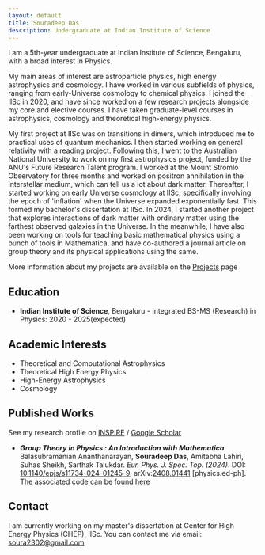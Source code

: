 ```yaml
---
layout: default
title: Souradeep Das
description: Undergraduate at Indian Institute of Science
---
```



I am a 5th-year undergraduate at Indian Institute of Science, Bengaluru, with a broad interest in Physics. 

My main areas of interest are astroparticle physics, high energy astrophysics and cosmology. I have worked in various subfields of physics, ranging from early-Universe cosmology to chemical physics. I joined the IISc in 2020, and have since worked on a few research projects alongside my core and elective courses. I have taken graduate-level courses in astrophysics, cosmology and theoretical high-energy physics.

My first project at IISc was on transitions in dimers, which introduced me to practical uses of quantum mechanics. I then started working on general relativity with a reading project. Following this, I went to the Australian National University to work on my first astrophysics project, funded by the ANU's Future Research Talent program. I worked at the Mount Stromlo Observatory for three months and worked on positron annihilation in the interstellar medium, which can tell us a lot about dark matter. Thereafter, I started working on early Universe cosmology at IISc, specifically involving the epoch of 'inflation' when the Universe expanded exponentially fast. This formed my bachelor's dissertation at IISc. In 2024, I started another project that explores interactions of dark matter with ordinary matter using the farthest observed galaxies in the Universe. In the meanwhile, I have also been working on tools for teaching basic mathematical physics using a bunch of tools in Mathematica, and have co-authored a journal article on group theory and its physical applications using the same.

More information about my projects are available on the <a href='projects.html'>Projects</a> page

## Education

* **Indian Institute of Science**, Bengaluru - Integrated BS-MS (Research) in Physics: 2020 - 2025(expected)

## Academic Interests

* Theoretical and Computational Astrophysics
* Theoretical High Energy Physics
* High-Energy Astrophysics
* Cosmology

## Published Works
See my research profile on [INSPIRE](https://inspirehep.net/authors/2806415) / [Google Scholar](https://scholar.google.com/citations?user=tiRjT-wAAAAJ&hl=en&oi=ao)

* ***Group Theory in Physics : An Introduction with Mathematica***. Balasubramanian Ananthanarayan, **Souradeep Das**, Amitabha Lahiri, Suhas Sheikh, Sarthak Talukdar. _Eur. Phys. J. Spec. Top. (2024)_.  DOI: [10.1140/epjs/s11734-024-01245-9](https://doi.org/10.1140/epjs/s11734-024-01245-9), arXiv:[2408.01441](https://arxiv.org/abs/2408.01441) [physics.ed-ph]. The associated code can be found [here](https://github.com/iisc-ug-20/Group_Theory_for_Mathematica)


## Contact
I am currently working on my master's dissertation at Center for High Energy Physics (CHEP), IISc. You can contact me via email: [soura2302@gmail.com](mailto:soura2302@gmail.com)
